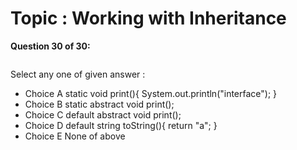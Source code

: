 Topic : Working with Inheritance
================================
**Question 30 of 30:**
```

```

Select any one of given answer :
- Choice A static void print(){ System.out.println("interface"); }
- Choice B static abstract void print();
- Choice C default abstract void print();
- Choice D default string toString(){ return "a"; }
- Choice E None of above

